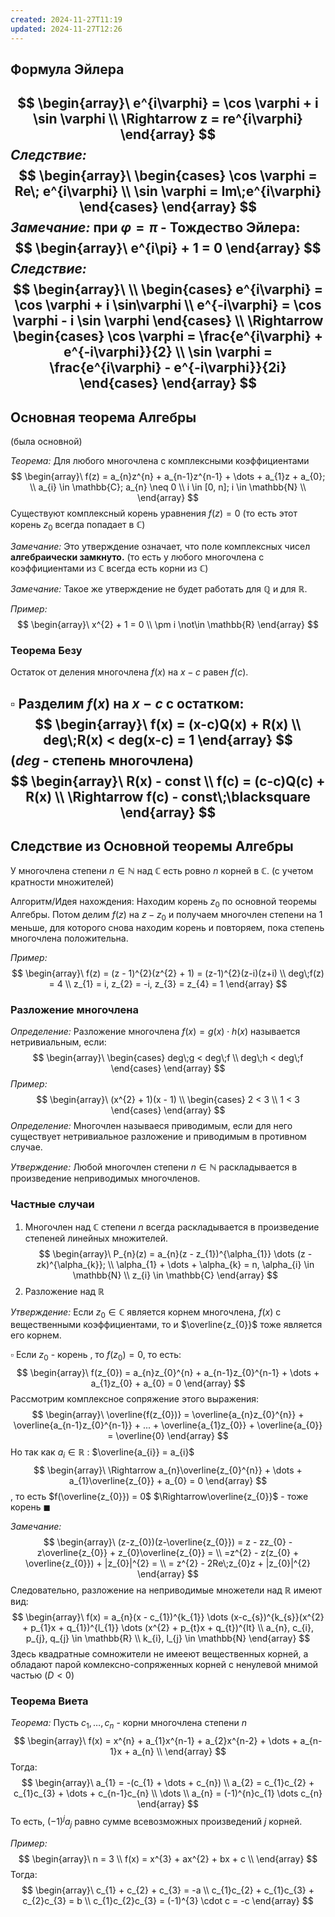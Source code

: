 ```yaml
---
created: 2024-11-27T11:19
updated: 2024-11-27T12:26
---
```

## Формула Эйлера

$$
\begin{array}\
e^{i\varphi} = \cos \varphi + i \sin \varphi \\
\Rightarrow z = re^{i\varphi}
\end{array}
$$
*Следствие:*
$$
\begin{array}\
\begin{cases}
\cos \varphi = Re\; e^{i\varphi} \\
\sin \varphi = Im\;e^{i\varphi}
\end{cases}
\end{array}
$$
*Замечание:* при $\varphi = \pi$ - Тождество Эйлера:
$$
\begin{array}\
e^{i\pi} + 1 = 0 
\end{array}
$$
*Следствие:* 
$$
\begin{array}\ \\
\begin{cases}
e^{i\varphi} = \cos \varphi + i \sin\varphi \\
e^{-i\varphi} = \cos \varphi - i \sin \varphi
\end{cases} \\
\Rightarrow \begin{cases}
\cos \varphi = \frac{e^{i\varphi} + e^{-i\varphi}}{2} \\
\sin \varphi = \frac{e^{i\varphi} - e^{-i\varphi}}{2i}
\end{cases}
\end{array}
$$
---

## Основная теорема Алгебры
(была основной)

*Теорема:* Для любого многочлена с комплексными коэффициентами 
$$
\begin{array}\
f(z) = a_{n}z^{n} + a_{n-1}z^{n-1} + \dots + a_{1}z + a_{0}; \\
a_{i} \in \mathbb{C}; a_{n} \neq 0 \\
i \in [0, n]; i \in \mathbb{N} \\
\end{array}
$$
Существуют комплексный корень уравнения $f(z) = 0$ (то есть этот корень $z_{0}$ всегда попадает в $\mathbb{C}$)

*Замечание:* Это утверждение означает, что поле комплексных чисел **алгебраически замкнуто.** (то есть у любого многочлена с коэффициентами из $\mathbb{C}$ всегда есть корни из $\mathbb{C}$)

*Замечание:* Такое же утверждение не будет работать для $\mathbb{Q}$ и для $\mathbb{R}$.

*Пример:* 
$$
\begin{array}\
x^{2} + 1 = 0 \\
\pm i \not\in \mathbb{R}
\end{array}
$$
### Теорема Безу

Остаток от деления многочлена $f(x)$ на $x-c$ равен $f(c)$.

$\square$ Разделим $f(x)$ на $x-c$ с остатком:
$$
\begin{array}\
f(x) = (x-c)Q(x) + R(x) \\
deg\;R(x) < deg(x-c) = 1
\end{array}
$$
($deg$ - степень многочлена)
$$
\begin{array}\
R(x) - const \\
f(c) = (c-c)Q(c) + R(x) \\
\Rightarrow f(c) - const\;\blacksquare
\end{array}
$$
---

## Следствие из Основной теоремы Алгебры

У многочлена степени $n \in \mathbb{N}$ над $\mathbb{C}$ есть ровно $n$ корней в $\mathbb{C}$. (с учетом кратности множителей)

Алгоритм/Идея нахождения: Находим корень $z_{0}$ по основной теоремы Алгебры. Потом делим $f(z)$ на $z-z_{0}$ и получаем многочлен степени на 1 меньше, для которого снова находим корень и повторяем, пока степень многочлена положительна.

*Пример:* 
$$
\begin{array}\
f(z) = (z - 1)^{2}(z^{2} + 1) = (z-1)^{2}(z-i)(z+i) \\
deg\;f(z) = 4 \\
z_{1} = i, z_{2} = -i, z_{3} = z_{4} = 1
\end{array}
$$

### Разложение многочлена

*Определение:* Разложение многочлена $f(x) = g(x) \cdot h(x)$ называется нетривиальным, если:
$$
\begin{array}\
\begin{cases}
deg\;g < deg\;f \\
deg\;h < deg\;f
\end{cases}
\end{array}
$$
*Пример:* 
$$
\begin{array}\
(x^{2} + 1)(x - 1) \\
\begin{cases}
2 < 3 \\
1 < 3
\end{cases}
\end{array}
$$
*Определение:* Многочлен называеся приводимым, если для него существует нетривиальное разложение и приводимым в противном случае.

*Утверждение:* Любой многочлен степени $n \in \mathbb{N}$ раскладывается в произведение неприводимых многочленов.

### Частные случаи

1. Многочлен над $\mathbb{C}$ степени $n$ всегда раскладывается в произведение степеней линейных множителей.
$$
\begin{array}\
P_{n}(z) = a_{n}(z - z_{1})^{\alpha_{1}} \dots (z - zk)^{\alpha_{k}}; \\
\alpha_{1} + \dots + \alpha_{k} = n, \alpha_{i} \in \mathbb{N} \\
z_{i} \in \mathbb{C}
\end{array}
$$
2. Разложение над $\mathbb{R}$

*Утверждение:* Если $z_{0} \in \mathbb{C}$ является корнем многочлена, $f(x)$ с вещественными коэффициентами, то и $\overline{z_{0}}$ тоже является его корнем.

$\square$ Если $z_{0}$ - корень , то $f(z_{0}) = 0$, то есть:
$$
\begin{array}\
f(z_{0}) = a_{n}z_{0}^{n} + a_{n-1}z_{0}^{n-1} + \dots + a_{1}z_{0} + a_{0} = 0
\end{array}
$$
Рассмотрим комплексное сопряжение этого выражения:
$$
\begin{array}\
\overline{f(z_{0})} = \overline{a_{n}z_{0}^{n}} + \overline{a_{n-1}z_{0}^{n-1}} + ... + \overline{a_{1}z_{0}} + \overline{a_{0}} = \overline{0}
\end{array}
$$
Но так как $a_{i} \in \mathbb{R}$ : $\overline{a_{i}} = a_{i}$
$$
\begin{array}\
\Rightarrow a_{n}\overline{z_{0}^{n}} + \dots + a_{1}\overline{z_{0}} + a_{0} = 0 
\end{array}
$$
, то есть $f(\overline{z_{0}}) = 0$
$\Rightarrow\overline{z_{0}}$  - тоже корень $\blacksquare$

*Замечание:* 
$$
\begin{array}\
(z-z_{0})(z-\overline{z_{0}}) = z - zz_{0} - z\overline{z_{0}} + z_{0}\overline{z_{0}} =  \\
=z^{2} - z(z_{0} + \overline{z_{0}}) + |z_{0}|^{2} = \\
= z^{2} - 2Re\;z_{0}z + |z_{0}|^{2}
\end{array}
$$
Следовательно, разложение на неприводимые множетели над $\mathbb{R}$ имеют вид:
$$
\begin{array}\
f(x) = a_{n}(x - c_{1})^{k_{1}} \dots (x-c_{s})^{k_{s}}(x^{2} + p_{1}x + q_{1})^{l_{1}} \dots (x^{2} + p_{t}x + q_{t})^{lt} \\
a_{n}, c_{i}, p_{j}, q_{j} \in \mathbb{R} \\
k_{i}, l_{j} \in \mathbb{N}
\end{array}
$$
Здесь квадратные сомножители не имееют вещественных корней,  а обладают парой комлексно-сопряженных корней с ненулевой мнимой частью ($D < 0$)

### Теорема Виета

*Теорема:* Пусть $c_{1}, \dots, c_{n}$ - корни многочлена степени $n$
$$
\begin{array}\
f(x) = x^{n} + a_{1}x^{n-1} + a_{2}x^{n-2} + \dots + a_{n-1}x + a_{n} \\
\end{array}
$$
Тогда:
$$
\begin{array}\
a_{1} = -(c_{1} + \dots + c_{n}) \\
a_{2} = c_{1}c_{2} + c_{1}c_{3} + \dots + c_{n-1}c_{n} \\
\dots \\
a_{n} = (-1)^{n}c_{1} \dots c_{n}
\end{array}
$$
То есть, $(-1)^{j}a_{j}$ равно сумме всевозможных произведений $j$ корней.

*Пример:* 
$$
\begin{array}\
n = 3 \\
f(x) = x^{3} + ax^{2} + bx + c \\
\end{array}
$$
Тогда:
$$
\begin{array}\
c_{1} + c_{2} + c_{3} = -a \\
c_{1}c_{2} + c_{1}c_{3} + c_{2}c_{3} = b \\
c_{1}c_{2}c_{3} = (-1)^{3} \cdot c = -c
\end{array}
$$
